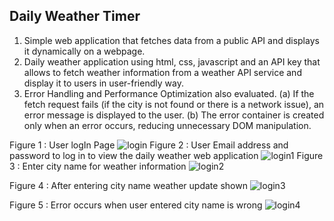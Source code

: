 ## Daily Weather Timer
1. Simple web application that fetches data from a public API and displays it dynamically on a webpage.
2. Daily weather application using html, css, javascript and an API key that allows to fetch weather information from a weather API service and display it to users in user-friendly way.
3. Error Handling and Performance Optimization also evaluated.
   (a) If the fetch request fails (if the city is not found or there is a network issue), an error message is displayed to the user.
   (b) The error container is created only when an error occurs, reducing unnecessary DOM manipulation.

Figure 1 : User logIn Page
![login](https://github.com/user-attachments/assets/338d73bf-b802-4f52-aa62-48cdd912937c)
Figure 2 : User Email address and password to log in to view the daily weather web application
![login1](https://github.com/user-attachments/assets/76b2cbd4-e00e-4b9a-a7f7-264588b3bf35)
Figure 3 : Enter city name for weather information
![login2](https://github.com/user-attachments/assets/21da451e-11f4-4f1a-992a-a2c0ceab9d10)

Figure 4 : After entering city name weather update shown
![login3](https://github.com/user-attachments/assets/14009539-4ad4-476b-8471-03f1e2e3b507)

Figure 5 : Error occurs when user entered city name is wrong
![login4](https://github.com/user-attachments/assets/f00c3aec-9527-432d-bf44-a93f10c38cb3)

